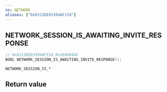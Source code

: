 ```yaml
---
ns: NETWORK
aliases: ["0xD313DE83394AF134"]
---
```

## NETWORK_SESSION_IS_AWAITING_INVITE_RESPONSE

```c
// 0xD313DE83394AF134 0x3EA9D44C
BOOL NETWORK_SESSION_IS_AWAITING_INVITE_RESPONSE();
```

```
NETWORK_SESSION_IS_*
```

## Return value

